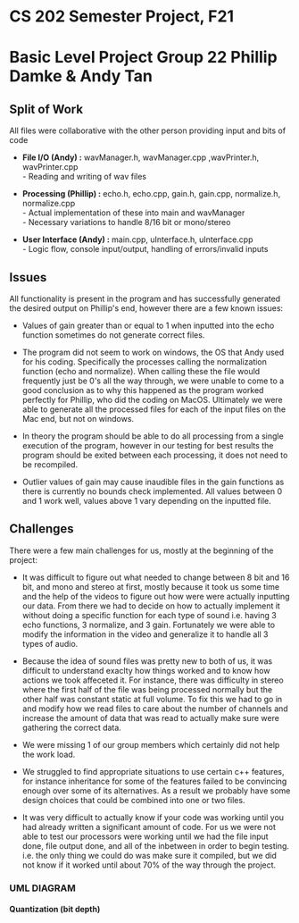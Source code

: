 # CS 202 Semester Project, F21
Basic Level Project
Group 22 Phillip Damke & Andy Tan
============================
Split of Work
--------
All files were collaborative with the other person providing input and bits of code

*   **File I/O (Andy) :** wavManager.h, wavManager.cpp ,wavPrinter.h, wavPrinter.cpp <br>
        - Reading and writing of wav files
    
*   **Processing (Phillip) :** echo.h, echo.cpp, gain.h, gain.cpp, normalize.h, normalize.cpp <br>
        - Actual implementation of these into main and wavManager <br>
        - Necessary variations to handle 8/16 bit or mono/stereo
    
*   **User Interface (Andy) :** main.cpp, uInterface.h, uInterface.cpp <br>
        - Logic flow, console input/output, handling of errors/invalid inputs
    

Issues
--------------

All functionality is present in the program and has successfully generated the desired output on Phillip's end, however there are a few known issues:

* Values of gain greater than or equal to 1 when inputted into the echo function sometimes do not generate correct files.

* The program did not seem to work on windows, the OS that Andy used for his coding. Specifically the processes calling the normalization function (echo and normalize). When calling these the file would frequently just be 0's all the way through, we were unable to come to a good conclusion as to why this happened as the program worked perfectly for Phillip, who did the coding on MacOS. Ultimately we were able to generate all the processed files for each of the input files on the Mac end, but not on windows.

* In theory the program should be able to do all processing from a single execution of the program, however in our testing for best results the program should be exited between each processing, it does not need to be recompiled.

* Outlier values of gain may cause inaudible files in the gain functions as there is currently no bounds check implemented. All values between 0 and 1 work well, values above 1 vary depending on the inputted file.
    

Challenges
-------------------

There were a few main challenges for us, mostly at the beginning of the project:

* It was difficult to figure out what needed to change between 8 bit and 16 bit, and mono and stereo at first, mostly because it took us some time and the help of the videos to figure out how were were actually inputting our data. From there we had to decide on how to actually implement it without doing a specific function for each type of sound i.e. having 3 echo functions, 3 normalize, and 3 gain. Fortunately we were able to modify the information in the video and generalize it to handle all 3 types of audio.

* Because the idea of sound files was pretty new to both of us, it was difficult to understand exaclty how things worked and to know how actions we took affeceted it. For instance, there was difficulty in stereo where the first half of the file was being processed normally but the other half was constant static at full volume. To fix this we had to go in and modify how we read files to care about the number of channels and increase the amount of data that was read to actually make sure were gathering the correct data.

* We were missing 1 of our group members which certainly did not help the work load.

* We struggled to find appropriate situations to use certain c++ features, for instance inheritance for some of the features failed to be convincing enough over some of its alternatives. As a result we probably have some design choices that could be combined into one or two files. 

* It was very difficult to actually know if your code was working until you had already written a significant amount of code. For us we were not able to test our processors were working until we had the file input done, file output done, and all of the inbetween in order to begin testing. i.e. the only thing we could do was make sure it compiled, but we did not know if it worked until about 70% of the way through the project.

### UML DIAGRAM

#### Quantization (bit depth)
